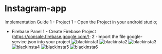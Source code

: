 

# Instagram-app

Implementation Guide
1 - Project
1 - Open the Project in your android studio;


 - Firebase Panel
1 - Create Firebase Project (https://console.firebase.google.com/);
2 -import the file google-service.json into your project 
![blackinsta1](https://user-images.githubusercontent.com/72661046/131006325-da34813f-59fc-4110-bc5f-39fe33ccea73.jpeg)
![blackinsta2](https://user-images.githubusercontent.com/72661046/131006323-30466e4f-c00c-4285-b299-aef261c1b9f7.jpeg)
![blackinsta3](https://user-images.githubusercontent.com/72661046/131006321-47662387-0fd3-4344-8e31-6c778ff23ee8.jpeg)
![blackinsta4](https://user-images.githubusercontent.com/72661046/131006314-f6647368-d007-4a63-bd7b-0902e69b0472.jpeg)
![blackinsta5](https://user-images.githubusercontent.com/72661046/131006330-1e54e0f4-541c-4df6-8a65-e708151ea23a.jpeg)
![blackinsta6](https://user-images.githubusercontent.com/72661046/131006327-6eec8f60-38a9-423d-aec4-82aa617c61d2.jpeg)






